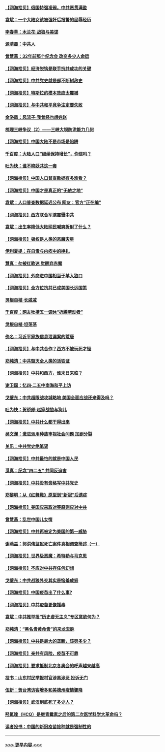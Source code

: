#### [【网海拾贝】俄国恃强凌弱，中共恶贯满盈](../pages/nsc993/n12936626.md?t=05102251) 
#### [袁斌：一个大陆女孩被强奸后报警的屈辱经历](../pages/nsc993/n12936547.md?t=05102251) 
#### [李春草：木兰花·战狼与美谍](../pages/nsc993/n12935995.md?t=05102251) 
#### [源清晨：中共人](../pages/nsc993/n12935589.md?t=05102251) 
#### [曾慧燕：32年前那个纪念会 改变多少人命运](../pages/nsc993/n12934233.md?t=05102251) 
#### [【网海拾贝】经济脱钩是联手抗共成功的关键](../pages/nsc993/n12934176.md?t=05102251) 
#### [【网海拾贝】中共党史就是部不断树敌史](../pages/nsc993/n12932844.md?t=05102251) 
#### [【网海拾贝】特斯拉的模本效应太震撼](../pages/nsc993/n12925626.md?t=05102251) 
#### [【网海拾贝】与中共和平竞争注定要失败](../pages/nsc993/n12923326.md?t=05102251) 
#### [金浴凤：风流子‧我曾经也想姓赵](../pages/nsc993/n12920911.md?t=05102251) 
#### [梳理三峡争议（2）——三峡大坝防洪能力几何](../pages/nsc993/n12920173.md?t=05102251) 
#### [【网海拾贝】中国大陆不是市场是陷阱](../pages/nsc993/n12920143.md?t=05102251) 
#### [千百度：大陆人口“继续保持增长”，你信吗？](../pages/nsc993/n12918946.md?t=05102251) 
#### [吐为快：谁不晓妖共这一套](../pages/nsc993/n12918941.md?t=05102251) 
#### [【网海拾贝】中国人口普查数据有多难看？](../pages/nsc993/n12917822.md?t=05102251) 
#### [【网海拾贝】中国才是真正的“无依之地”](../pages/nsc993/n12915845.md?t=05102251) 
#### [袁斌：人口普查数据延迟公布 网友：官方“正在编”](../pages/nsc993/n12915748.md?t=05102251) 
#### [【网海拾贝】西方联合军演震慑中共](../pages/nsc993/n12913466.md?t=05102251) 
#### [袁斌：出生率降低大陆网民喊爽折射了什么？](../pages/nsc993/n12913365.md?t=05102251) 
#### [【网海拾贝】极权是人类的恶魔灾星](../pages/nsc993/n12910697.md?t=05102251) 
#### [伊利夏提：在自责与内疚中的挣扎](../pages/nsc993/n12910493.md?t=05102251) 
#### [慧真：勿被红歌迷 觉醒弃赤魔](../pages/nsc993/n12910485.md?t=05102251) 
#### [【网海拾贝】外商进中国相当于羊入狼口](../pages/nsc993/n12908274.md?t=05102251) 
#### [【网海拾贝】全方位抗共已成美国长远国策](../pages/nsc993/n12906878.md?t=05102251) 
#### [灵根自植‧长戚戚](../pages/nsc993/n12905585.md?t=05102251) 
#### [千百度：网友吐槽五一调休“折腾劳动者”](../pages/nsc993/n12905934.md?t=05102251) 
#### [灵根自植‧坦荡荡](../pages/nsc993/n12905562.md?t=05102251) 
#### [佚名：习近平家族信息泄漏案的荒唐](../pages/nsc993/n12904705.md?t=05102251) 
#### [【网海拾贝】与中共合作？西方不被玩死才怪](../pages/nsc993/n12903873.md?t=05102251) 
#### [郑纯清：中共毁灭全人类的活铁证](../pages/nsc993/n12903785.md?t=05102251) 
#### [【网海拾贝】中共和西方，谁末日来临？](../pages/nsc993/n12903482.md?t=05102251) 
#### [谢卫国：忆四‧二五中南海和平上访](../pages/nsc993/n12902192.md?t=05102251) 
#### [戈壁东：中共超限战攻城略地 美国全面应战还来得及吗？](../pages/nsc993/n12902297.md?t=05102251) 
#### [吐为快：贺骄郎‧赵家战狼与狗儿](../pages/nsc993/n12902280.md?t=05102251) 
#### [【网海拾贝】中共什么都干得出来](../pages/nsc993/n12897500.md?t=05102251) 
#### [吴文渊：激进派用种族审视社会问题 加剧分裂](../pages/nsc993/n12893881.md?t=05102251) 
#### [关乐：中共党史绝笔谣](../pages/nsc993/n12897270.md?t=05102251) 
#### [【网海拾贝】中共最怕的就是中国人民](../pages/nsc993/n12894705.md?t=05102251) 
#### [觅真：纪念“四二五” 共同反迫害](../pages/nsc993/n12894553.md?t=05102251) 
#### [【网海拾贝】中共没有资格写中共党史](../pages/nsc993/n12892231.md?t=05102251) 
#### [郑黎明：从《红舞鞋》原型到“新冠”后遗症](../pages/nsc993/n12890469.md?t=05102251) 
#### [【网海拾贝】美国应采取对等原则应对中共](../pages/nsc993/n12889176.md?t=05102251) 
#### [曾慧燕：乱世中国儿女情](../pages/nsc993/n12887931.md?t=05102251) 
#### [【网海拾贝】中共再被定为美国的第一威胁](../pages/nsc993/n12887580.md?t=05102251) 
#### [谢燕益：郭洪伟监狱死亡案件真相调查简述（一）](../pages/nsc993/n12885648.md?t=05102251) 
#### [【网海拾贝】世界级恶魔：希特勒与马克思](../pages/nsc993/n12884062.md?t=05102251) 
#### [【网海拾贝】不应对中共存任何幻想](../pages/nsc993/n12881460.md?t=05102251) 
#### [戈壁东：中共战狼外交其实是恼羞成怒](../pages/nsc993/n12880392.md?t=05102251) 
#### [【网海拾贝】中国疫苗出了什么事?](../pages/nsc993/n12879124.md?t=05102251) 
#### [【网海拾贝】中共疫苗更像播毒](../pages/nsc993/n12876631.md?t=05102251) 
#### [袁斌：中共推举报“历史虚无主义”专区意欲何为？](../pages/nsc993/n12876530.md?t=05102251) 
#### [郑纯清：“黑名贵黄命贵”的来龙去脉](../pages/nsc993/n12875589.md?t=05102251) 
#### [【网海拾贝】中共是最大的垄断，该罚多少？](../pages/nsc993/n12874006.md?t=05102251) 
#### [【网海拾贝】亲共有风险，疫苗不可靠](../pages/nsc993/n12872224.md?t=05102251) 
#### [【网海拾贝】要求抵制北京冬奥会的呼声越来越高](../pages/nsc993/n12868962.md?t=05102251) 
#### [投书：山东村民举报村官涉黑涉恶 投诉无门](../pages/nsc993/n12869726.md?t=05102251) 
#### [伍新：贺台湾访客增多和美德州疫情骤降](../pages/nsc993/n12865651.md?t=05102251) 
#### [【网海拾贝】武汉到底死了多少人？](../pages/nsc993/n12863707.md?t=05102251) 
#### [羟氯喹（HCQ）是继青霉素之后的第二次医学科学大革命吗？](../pages/nsc993/n12638564.md?t=05102251) 
#### [读者投书：中国的新冠疫苗接种就是强制性的](../pages/nsc993/n12859932.md?t=05102251) 

----
#### [ >>> 更早内容 <<< ](../indexes/nsc993-earlier.md)
